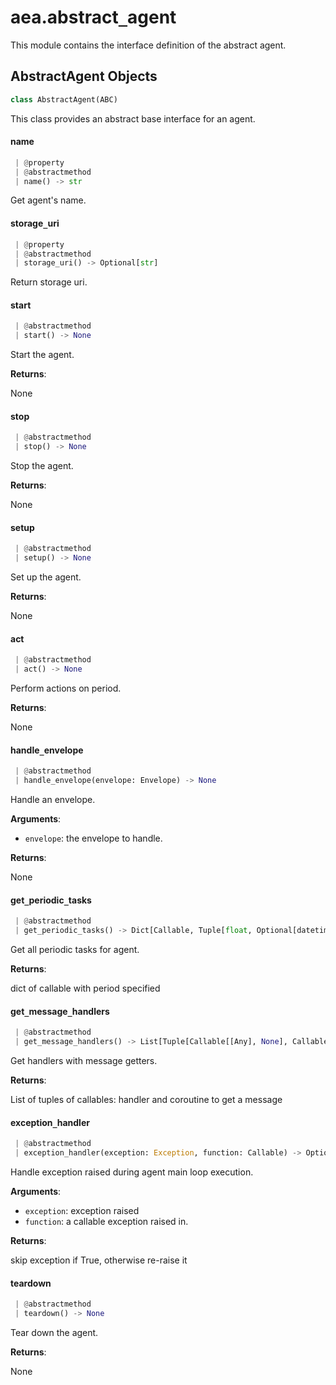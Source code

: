 <a name="aea.abstract_agent"></a>
# aea.abstract`_`agent

This module contains the interface definition of the abstract agent.

<a name="aea.abstract_agent.AbstractAgent"></a>
## AbstractAgent Objects

```python
class AbstractAgent(ABC)
```

This class provides an abstract base  interface for an agent.

<a name="aea.abstract_agent.AbstractAgent.name"></a>
#### name

```python
 | @property
 | @abstractmethod
 | name() -> str
```

Get agent's name.

<a name="aea.abstract_agent.AbstractAgent.storage_uri"></a>
#### storage`_`uri

```python
 | @property
 | @abstractmethod
 | storage_uri() -> Optional[str]
```

Return storage uri.

<a name="aea.abstract_agent.AbstractAgent.start"></a>
#### start

```python
 | @abstractmethod
 | start() -> None
```

Start the agent.

**Returns**:

None

<a name="aea.abstract_agent.AbstractAgent.stop"></a>
#### stop

```python
 | @abstractmethod
 | stop() -> None
```

Stop the agent.

**Returns**:

None

<a name="aea.abstract_agent.AbstractAgent.setup"></a>
#### setup

```python
 | @abstractmethod
 | setup() -> None
```

Set up the agent.

**Returns**:

None

<a name="aea.abstract_agent.AbstractAgent.act"></a>
#### act

```python
 | @abstractmethod
 | act() -> None
```

Perform actions on period.

**Returns**:

None

<a name="aea.abstract_agent.AbstractAgent.handle_envelope"></a>
#### handle`_`envelope

```python
 | @abstractmethod
 | handle_envelope(envelope: Envelope) -> None
```

Handle an envelope.

**Arguments**:

- `envelope`: the envelope to handle.

**Returns**:

None

<a name="aea.abstract_agent.AbstractAgent.get_periodic_tasks"></a>
#### get`_`periodic`_`tasks

```python
 | @abstractmethod
 | get_periodic_tasks() -> Dict[Callable, Tuple[float, Optional[datetime.datetime]]]
```

Get all periodic tasks for agent.

**Returns**:

dict of callable with period specified

<a name="aea.abstract_agent.AbstractAgent.get_message_handlers"></a>
#### get`_`message`_`handlers

```python
 | @abstractmethod
 | get_message_handlers() -> List[Tuple[Callable[[Any], None], Callable]]
```

Get handlers with message getters.

**Returns**:

List of tuples of callables: handler and coroutine to get a message

<a name="aea.abstract_agent.AbstractAgent.exception_handler"></a>
#### exception`_`handler

```python
 | @abstractmethod
 | exception_handler(exception: Exception, function: Callable) -> Optional[bool]
```

Handle exception raised during agent main loop execution.

**Arguments**:

- `exception`: exception raised
- `function`: a callable exception raised in.

**Returns**:

skip exception if True, otherwise re-raise it

<a name="aea.abstract_agent.AbstractAgent.teardown"></a>
#### teardown

```python
 | @abstractmethod
 | teardown() -> None
```

Tear down the agent.

**Returns**:

None

